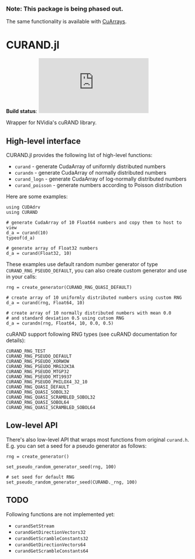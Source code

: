 ### Note: This package is being phased out.

The same functionality is available with [CuArrays](https://github.com/JuliaGPU/CuArrays.jl).

# CURAND.jl

**Build status**: [![][buildbot-julia06-img]][buildbot-julia06-url]

[buildbot-julia06-img]: http://ci.maleadt.net/shields/build.php?builder=CURAND-julia06-x86-64bit&name=julia%200.6
[buildbot-julia06-url]: http://ci.maleadt.net/shields/url.php?builder=CURAND-julia06-x86-64bit

Wrapper for NVidia's cuRAND library. 

## High-level interface

CURAND.jl provides the following list of high-level functions: 

 * `curand` - generate CudaArray of uniformly distributed numbers
 * `curandn` - generate CudaArray of normally distributed numbers
 * `curand_logn` - generate CudaArray of log-normally distributed numbers
 * `curand_poisson` - generate numbers according to Poisson distribution

Here are some examples:

```
using CUDAdrv
using CURAND

# generate CudaArray of 10 Float64 numbers and copy them to host to view
d_a = curand(10)
typeof(d_a)

# generate array of Float32 numbers
d_a = curand(Float32, 10)

```

These examples use default random number generator of type `CURAND_RNG_PSEUDO_DEFAULT`, you can also create custom generator and use in your calls: 

```
rng = create_generator(CURAND_RNG_QUASI_DEFAULT)

# create array of 10 uniformly distributed numbers using custom RNG
d_a = curand(rng, Float64, 10)

# create array of 10 normally distributed numbers with mean 0.0 
# and standard deviation 0.5 using cutsom RNG
d_a = curandn(rng, Float64, 10, 0.0, 0.5)
```

cuRAND support following RNG types (see cuRAND documentation for details):

```
CURAND_RNG_TEST
CURAND_RNG_PSEUDO_DEFAULT	
CURAND_RNG_PSEUDO_XORWOW	
CURAND_RNG_PSEUDO_MRG32K3A
CURAND_RNG_PSEUDO_MTGP32
CURAND_RNG_PSEUDO_MT19937
CURAND_RNG_PSEUDO_PHILOX4_32_10
CURAND_RNG_QUASI_DEFAULT
CURAND_RNG_QUASI_SOBOL32
CURAND_RNG_QUASI_SCRAMBLED_SOBOL32
CURAND_RNG_QUASI_SOBOL64
CURAND_RNG_QUASI_SCRAMBLED_SOBOL64
```

## Low-level API

There's also low-level API that wraps most functions from original `curand.h`. E.g. you can set a seed for a pseudo generator as follows: 

```
rng = create_generator()

set_pseudo_random_generator_seed(rng, 100)

# set seed for default RNG
set_pseudo_random_generator_seed(CURAND._rng, 100)
```

## TODO

Following functions are not implemented yet: 

 * `curandSetStream`
 * `curandGetDirectionVectors32`
 * `curandGetScrambleConstants32`
 * `curandGetDirectionVectors64`
 * `curandGetScrambleConstants64`

